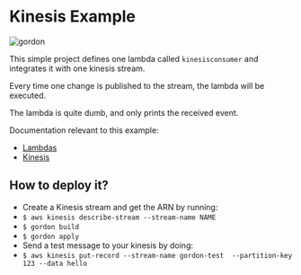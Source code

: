 Kinesis Example
===========================

![gordon](https://gordon.readthedocs.io/en/latest/_static/examples/kinesis.svg)

This simple project defines one lambda called ``kinesisconsumer`` and integrates it with one kinesis stream.

Every time one change is published to the stream, the lambda will be executed.

The lambda is quite dumb, and only prints the received event.


Documentation relevant to this example:
 * [Lambdas](https://gordon.readthedocs.io/en/latest/lambdas.html)
 * [Kinesis](https://gordon.readthedocs.io/en/latest/eventsources/kinesis.html)

How to deploy it?
------------------

* Create a Kinesis stream and get the ARN by running:
 * ``$ aws kinesis describe-stream --stream-name NAME``
* ``$ gordon build``
* ``$ gordon apply``
* Send a test message to your kinesis by doing:
 * ``$ aws kinesis put-record --stream-name gordon-test  --partition-key 123 --data hello``
